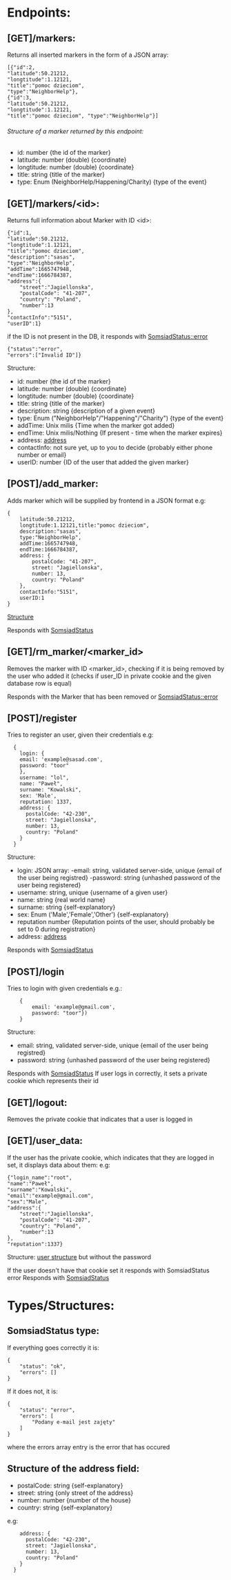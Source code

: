 # Endpoints:

## [GET]/markers:

Returns all inserted markers in the form of a JSON array:

```
[{"id":2,
"latitude":50.21212,
"longtitude":1.12121,
"title":"pomoc dzieciom",
"type":"NeighborHelp"},
{"id":3,
"latitude":50.21212,
"longtitude":1.12121,
"title":"pomoc dzieciom", "type":"NeighborHelp"}]
```
###### Structure of a marker returned by this endpoint:

- id: number {the id of the marker}
- latitude: number (double) {coordinate}
- longtitude: number (double) {coordinate}
- title: string {title of the marker}
- type: Enum (NeighborHelp/Happening/Charity) {type of the event}

## [GET]/markers/\<id>:

Returns full information about Marker with ID \<id>:

```
{"id":1,
"latitude":50.21212,
"longtitude":1.12121,
"title":"pomoc dzieciom",
"description":"sasas",
"type":"NeighborHelp",
"addTime":1665747948,
"endTime":1666784387,
"address":{
	"street":"Jagiellonska",
	"postalCode": "41-207",
	"country": "Poland",
	"number":13
},
"contactInfo":"5151",
"userID":1}
```

if the ID is not present in the DB, it responds with [SomsiadStatus::error](#somsiadError)

```
{"status":"error",
"errors":["Invalid ID"]}
```

<a name="markerStructure"></a>Structure:
- id: number {the id of the marker}
- latitude: number (double) {coordinate}
- longtitude: number (double) {coordinate}
- title: string {title of the marker}
- description: string {description of a given event}
- type: Enum ("NeighborHelp"/"Happening"/"Charity") {type of the event}
- addTime: Unix milis {Time when the marker got added}
- endTime: Unix milis/Nothing {If present - time when the marker expires}
- address: [address](#addressStructure)
- contactInfo: not sure yet, up to you to decide {probably either phone number or email}
- userID: number {ID of the user that added the given marker}

## [POST]/add_marker:
Adds marker which will be supplied by frontend in a JSON format
e.g:
```
{
	latitude:50.21212,
	longtitude:1.12121,title:"pomoc dzieciom",
	description:"sasas",
	type:"NeighborHelp",
	addTime:1665747948,
	endTime:1666784387,
	address: {
		postalCode: "41-207",
		street: "Jagiellonska",
		number: 13,
		country: "Poland"
	},
	contactInfo:"5151",
	userID:1
}
```
[Structure](#markerStructure)

Responds with [SomsiadStatus](#somsiadStatus)

## [GET]/rm_marker/\<marker_id>
Removes the marker with ID \<marker_id>, checking if it is being removed by the user who added it (checks if user_ID in private cookie and the given database row is equal)

Responds with the Marker that has been removed or [SomsiadStatus::error](#somsiadError)

## [POST]/register
Tries to register an user, given their credentials
e.g:
```
  {
    login: {
	email: 'example@sasad.com',
	password: "toor"
    }, 
    username: "lol",
    name: "Paweł",
    surname: "Kowalski",
    sex: 'Male',
    reputation: 1337,
    address: {
      postalCode: "42-230",
      street: "Jagiellonska",
      number: 13,
      country: "Poland"
    }
  }
```
<a name="userStructure"></a>Structure:
- login: JSON array:
    -email: string, validated server-side, unique {email of the user being registred}
    -password: string {unhashed password of the user being registered}
- username: string, unique {username of a given user}
- name: string {real world name}
- surname: string {self-explanatory}
- sex: Enum ('Male','Female','Other') {self-explanatory}
- reputation number {Reputation points of the user, should probably be set to 0 during registration}
- address: [address](#addressStructure)

Responds with [SomsiadStatus](#somsiadStatus)

## [POST]/login
Tries to login with given credentials
e.g.:
```
	{
		email: 'example@gmail.com',
		password: "toor"})
	}
```
Structure:
- email: string, validated server-side, unique {email of the user being registred}
- password: string {unhashed password of the user being registered}

Responds with [SomsiadStatus](#somsiadStatus)
If user logs in correctly, it sets a private cookie which represents their id

## [GET]/logout:
Removes the private cookie that indicates that a user is logged in

## [GET]/user_data:
If the user has the private cookie, which indicates that they are logged in set, it displays data about them:
e.g:
```
{"login_name":"root",
"name":"Paweł",
"surname":"Kowalski",
"email":"example@gmail.com",
"sex":"Male",
"address":{
	"street":"Jagiellonska",
	"postalCode": "41-207",
	"country": "Poland",
	"number":13
},
"reputation":1337}
```
Structure:
[user structure](#userStructure) but without the password

If the user doesn't have that cookie set it responds with SomsiadStatus error
Responds with [SomsiadStatus](#somsiadStatus)

# Types/Structures: 

## <a name="somsiadStatus"></a>SomsiadStatus type:
If everything goes correctly it is:
```
{
    "status": "ok",
    "errors": []
}
```
<a name="somsiadError"></a>If it does not, it is:
```
{
    "status": "error",
    "errors": [
        "Podany e-mail jest zajęty"
    ]
}
```
where the errors array entry is the error that has occured

## <a name="addressStructure"></a>Structure of the address field:

- postalCode: string {self-explanatory}
- street: string {only street of the address}
- number: number {number of the house}
- country: string {self-explanatory}

e.g:
```
    address: {
      postalCode: "42-230",
      street: "Jagiellonska",
      number: 13,
      country: "Poland"
    }
  }
```
